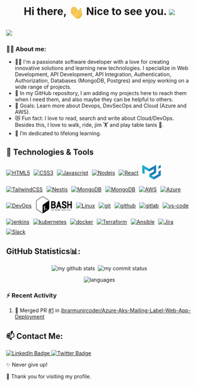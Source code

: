 # <p style="text-align:center">Hi there, <img src = "./wavehand.gif" width = "40" align="center"> Nice to see you. <img src="https://emojis.slackmojis.com/emojis/images/1531849430/4246/blob-sunglasses.gif?1531849430" width="40"/></p>

<a href="https://github.com/cmakkaya?tab=repositories"><img src="https://readme-typing-svg.herokuapp.com?&font=IBM+Plex+Sans&color=f80321&size=28&lines=Welcome+to+my+GitHub+Profile!;I'm+a+looking+for+new+role,;I'm+interested+in+Devops+,+Cloud,;I'm+love+learning+about+them.;" /></a>

</p>

### 👨‍💻 About me:

- 🧑‍💻 I'm a passionate software developer with a love for creating innovative solutions and learning new technologies. I specialize in Web Development, API Development, API Integration, Authentication, Authorization, Databases (MongoDB, Postgres) and enjoy working on a wide range of projects.
- 💬 In my GitHub repository, I am adding my projects here to reach them when I need them, and also maybe they can be helpful to others.
- 🥅 Goals: Learn more about Devops, DevSecOps and Cloud (Azure and AWS).
- 😻 Fun fact: I love to read, search and write about Cloud/DevOps. Besides this, I love to walk, ride, jim 🏋 and play table tanis 🏓.
- 🌱 I’m dedicated to lifelong learning.

## 🔧 Technologies & Tools

<p style="display:flex;align-items:center;gap:10px;flex-wrap:wrap">
  <a href="#" target="_blank"> <img src="https://www.vectorlogo.zone/logos/w3_html5/w3_html5-ar21.svg" alt="HTML5" with="60" height="80"/></a>
  <a href="#" target="_blank"> <img src="https://www.vectorlogo.zone/logos/w3_css/w3_css-ar21.svg" alt="CSS3" with="60" height="71"/></a>
  <a href="#" target="_blank"> <img src="https://www.vectorlogo.zone/logos/javascript/javascript-horizontal.svg" alt="Javascript" with="50" height="50"/></a>
  <a href="#" target="_blank"> <img src="https://www.vectorlogo.zone/logos/nodejs/nodejs-ar21.svg" alt="Nodejs" with="60" height="60"/></a>
  <a href="#" target="_blank"> <img src="https://www.vectorlogo.zone/logos/reactjs/reactjs-ar21.svg" alt="React" with="60" height="60"/></a>
  <a href="#" target="_blank"> <img src="./materialui-original.svg" alt="Material UI" with="50" height="50"/></a>
  <a href="#" target="_blank"> <img src="https://www.vectorlogo.zone/logos/tailwindcss/tailwindcss-ar21.svg" alt="TailwindCSS" with="60" height="60"/></a>
  <a href="#" target="_blank"> <img src="https://www.vectorlogo.zone/logos/nestjs/nestjs-ar21.svg" alt="Nestjs" with="60" height="60"/></a>
  <a href="#" target="_blank"> <img src="https://www.vectorlogo.zone/logos/mongodb/mongodb-ar21.svg" alt="MongoDB" with="60" height="60"/></a>
  <a href="#" target="_blank"> <img src="https://www.vectorlogo.zone/logos/postgresql/postgresql-ar21.svg" alt="MongoDB" with="60" height="60"/></a>
  <a href="#" target="_blank"> <img src="https://www.vectorlogo.zone/logos/amazon_aws/amazon_aws-ar21.svg" alt="AWS" width="70" height="48"/> </a> 
<a href="#" target="_blank"> <img src="https://www.vectorlogo.zone/logos/microsoft_azure/microsoft_azure-ar21.svg" alt="Azure" width="70" height="48"/> </a> 
<a href="#" target="_blank"> <img src="./devops.icon.ico" alt="DevOps" width="100" height="48"/> </a> 
<a href="#" target="_blank"> <img src="./git-bash.svg" alt="Bash" width="100" height="48"/> </a> 
<a href="#" target="_blank"> <img src="https://www.vectorlogo.zone/logos/linux/linux-ar21.svg" alt="Linux"  height="48"/> </a> 
<a href="#" target="_blank"> <img src="https://www.vectorlogo.zone/logos/git-scm/git-scm-ar21.svg" alt="git" height="48"/> </a> 
<a href="#" target="_blank"> <img src="https://1000logos.net/wp-content/uploads/2018/11/GitHub-logo.jpg" alt="github" height="48"/> </a>
<a href="#" target="_blank"> <img src="https://www.vectorlogo.zone/logos/gitlab/gitlab-ar21.svg" alt="gitlab" height="51"/> </a>
<a href="#" target="_blank"> <img src="https://www.vectorlogo.zone/logos/visualstudio_code/visualstudio_code-ar21.svg" alt="vs-code" height="48"/> </a>
<a href="#" target="_blank"> <img src="https://www.vectorlogo.zone/logos/jenkins/jenkins-ar21.svg" alt="jenkins" height="48"/> </a>
<a href="#" target="_blank"> <img src="https://www.vectorlogo.zone/logos/kubernetes/kubernetes-ar21.svg" alt="kubernetes" height="48"/> </a>
<a href="#" target="_blank"> <img src="https://www.vectorlogo.zone/logos/docker/docker-ar21.svg" alt="docker" height="48"/> </a>
<a href="#" target="_blank"> <img src="https://www.vectorlogo.zone/logos/terraformio/terraformio-ar21.svg" alt="Terraform" height="48"/> </a>
<a href="#" target="_blank"> <img src="https://www.vectorlogo.zone/logos/ansible/ansible-ar21.png" alt="Ansible" height="48"/> </a>
<a href="#" target="_blank"> <img src="https://www.vectorlogo.zone/logos/atlassian_jira/atlassian_jira-ar21.svg" alt="Jira"  height="48"/> </a>
<a href="#" target="_blank"> <img src="https://www.vectorlogo.zone/logos/slack/slack-ar21.svg" alt="Slack" height="48"/> </a>
</p>

## GitHub Statistics📊:

<p align="center">
<img src="https://github-readme-stats.vercel.app/api?username=ibrarmunircoder&theme=chartreuse-dark&show_icons=true" alt="my github stats" width="49%"/>&nbsp;
<img src="https://github-readme-streak-stats.herokuapp.com/?user=ibrarmunircoder&theme=chartreuse-dark&show_icons=true" alt="my commit status" width="49%" /> </p>
<p align="center"> <img src="https://github-readme-stats.vercel.app/api/top-langs/?username=ibrarmunircoder&langs_count=8&theme=chartreuse-dark&layout=compact" alt="languages" width="49%" > </p>

### :zap: Recent Activity

<!--START_SECTION:activity-->
1. 🎉 Merged PR [#1](https://github.com/ibrarmunircoder/Azure-Aks-Mailing-Label-Web-App-Deployment/pull/1) in [ibrarmunircoder/Azure-Aks-Mailing-Label-Web-App-Deployment](https://github.com/ibrarmunircoder/Azure-Aks-Mailing-Label-Web-App-Deployment)
<!--END_SECTION:activity-->

## 📫 Contact Me:

<div id="badges">
  <a href="https://www.linkedin.com/in/ibrar-munir-53197a16b/">
    <img src="https://img.shields.io/badge/LinkedIn-blue?style=for-the-badge&logo=linkedin&logoColor=white" alt="LinkedIn Badge"/>
  </a>
  <a href="https://twitter.com/IbrarMunir4">
    <img src="https://img.shields.io/badge/Twitter-blue?style=for-the-badge&logo=twitter&logoColor=white" alt="Twitter Badge"/>
  </a>
</div>

✨ Never give up!

🙏 Thank you for visiting my profile.
